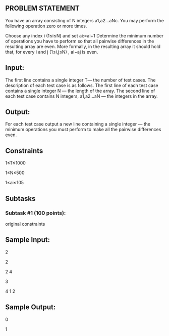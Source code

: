 ## PROBLEM STATEMENT
You have an array consisting of N integers a1,a2...aNc. You may perform the following operation zero or more times.

Choose any index i (1≤i≤N) and set ai:=ai+1
Determine the minimum number of operations you have to perform so that all pairwise differences in the resulting 
array are even. More formally, in the resulting array it should hold that, for every i and j (1≤i,j≤N) , ai−aj is 
even.

## Input:
The first line contains a single integer T— the number of test cases. The description of each test case is as follows.
The first line of each test case contains a single integer N — the length of the array.
The second line of each test case contains N integers, a1,a2...aN — the integers in the array.

## Output:
For each test case output a new line containing a single integer — the minimum operations you must perform to make all 
the pairwise differences even.

## Constraints


1≤T≤1000

1≤N≤500

1≤ai≤105

## Subtasks
### Subtask #1 (100 points):
original constraints

## Sample Input:

2

2

2     4

3

4     1     2

## Sample Output:
0

1
